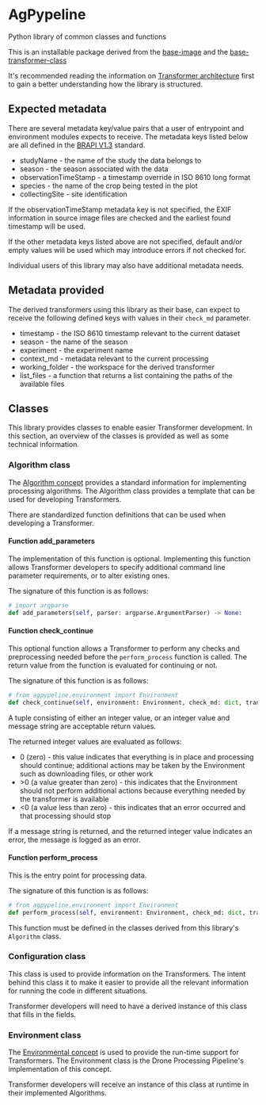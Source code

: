 # AgPypeline
Python library of common classes and functions

This is an installable package derived from the [base-image](https://github.com/AgPipeline/base-docker-support/tree/master/base-image) and the
[base-transformer-class](https://github.com/AgPipeline/drone-pipeline-environment/tree/master/base-transformer-class)

It's recommended reading the information on [Transformer architecture](https://agpipeline.github.io/transformers/transformers) first to gain a better understanding how the library is structured.

## Expected metadata
There are several metadata key/value pairs that a user of entrypoint and environment modules expects to receive.
The metadata keys listed below are all defined in the [BRAPI V1.3](https://brapi.docs.apiary.io/#) standard.

*  studyName - the name of the study the data belongs to
*  season - the season associated with the data
*  observationTimeStamp - a timestamp override in ISO 8610 long format
*  species - the name of the crop being tested in the plot
*  collectingSite - site identification

If the observationTimeStamp metadata key is not specified, the EXIF information in source image files are checked and the earliest found timestamp will be used. 

If the other metadata keys listed above are not specified, default and/or empty values will be used which may introduce errors if not checked for.

Individual users of this library may also have additional metadata needs.

## Metadata provided
The derived transformers using this library as their base, can expect to receive the following defined keys with values in their `check_md` parameter.

* timestamp - the ISO 8610 timestamp relevant to the current dataset
* season - the name of the season
* experiment - the experiment name
* context_md - metadata relevant to the current processing
* working_folder - the workspace for the derived transformer
* list_files - a function that returns a list containing the paths of the available files

## Classes
This library provides classes to enable easier Transformer development.
In this section, an overview of the classes is provided as well as some technical information.

### Algorithm class
The [Algorithm concept](https://agpipeline.github.io/transformers/transformers#algorithm-) provides a standard information for implementing processing algorithms.
The Algorithm class provides a template that can be used for developing Transformers.

There are standardized function definitions that can be used when developing a Transformer.

#### Function add_parameters
The implementation of this function is optional.
Implementing this function allows Transformer developers to specify additional command line parameter requirements, or to alter existing ones.

The signature of this function is as follows:
```python
# import argparse
def add_parameters(self, parser: argparse.ArgumentParser) -> None:
```

#### Function check_continue
This optional function allows a Transformer to perform any checks and preprocessing needed before the `perform_process` function is called.
The return value from the function is evaluated for continuing or not.

The signature of this function is as follows:
```python
# from agpypeline.environment import Environment
def check_continue(self, environment: Environment, check_md: dict, transformer_md: list, full_md: list) -> tuple:
```

A tuple consisting of either an integer value, or an integer value and message string are acceptable return values.

The returned integer values are evaluated as follows:
* 0 (zero) - this value indicates that everything is in place and processing should continue; additional actions may be taken by the Environment such as downloading files, or other work
* \>0 (a value greater than zero) - this indicates that the Environment should not perform additional actions because everything needed by the transformer is available
* \<0 (a value less than zero) - this indicates that an error occurred and that processing should stop

If a message string is returned, and the returned integer value indicates an error, the message is logged as an error.

#### Function perform_process
This is the entry point for processing data.

The signature of this function is as follows:
```python
# from agpypeline.environment import Environment
def perform_process(self, environment: Environment, check_md: dict, transformer_md: dict, full_md: list) -> dict:
```

This function must be defined in the classes derived from this library's `Algorithm` class.

### Configuration class
This class is used to provide information on the Transformers.
The intent behind this class it to make it easier to provide all the relevant information for running the code in different situations.

Transformer developers will need to have a derived instance of this class that fills in the fields.

### Environment class
The [Environmental concept](https://agpipeline.github.io/transformers/transformers#environmental-) is used to provide the run-time support for Transformers.
The Environment class is the Drone Processing Pipeline's implementation of this concept.

Transformer developers will receive an instance of this class at runtime in their implemented Algorithms.
 
